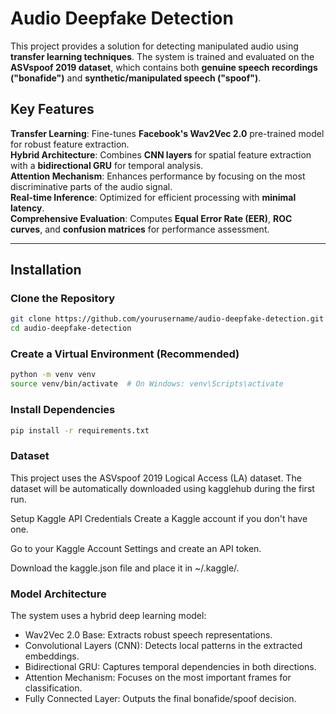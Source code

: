# Audio Deepfake Detection

This project provides a solution for detecting manipulated audio using **transfer learning techniques**. The system is trained and evaluated on the **ASVspoof 2019 dataset**, which contains both **genuine speech recordings ("bonafide")** and **synthetic/manipulated speech ("spoof")**.

## Key Features

**Transfer Learning**: Fine-tunes **Facebook's Wav2Vec 2.0** pre-trained model for robust feature extraction.  
**Hybrid Architecture**: Combines **CNN layers** for spatial feature extraction with a **bidirectional GRU** for temporal analysis.  
**Attention Mechanism**: Enhances performance by focusing on the most discriminative parts of the audio signal.  
**Real-time Inference**: Optimized for efficient processing with **minimal latency**.  
**Comprehensive Evaluation**: Computes **Equal Error Rate (EER)**, **ROC curves**, and **confusion matrices** for performance assessment.  

---

## Installation

### Clone the Repository

```bash
git clone https://github.com/yourusername/audio-deepfake-detection.git
cd audio-deepfake-detection
```

### Create a Virtual Environment (Recommended)
``` bash
python -m venv venv
source venv/bin/activate  # On Windows: venv\Scripts\activate
```

### Install Dependencies
```bash
pip install -r requirements.txt
```

### Dataset
This project uses the ASVspoof 2019 Logical Access (LA) dataset. The dataset will be automatically downloaded using kagglehub during the first run.

Setup Kaggle API Credentials
Create a Kaggle account if you don't have one.

Go to your Kaggle Account Settings and create an API token.

Download the kaggle.json file and place it in ~/.kaggle/.

### Model Architecture
The system uses a hybrid deep learning model:

- Wav2Vec 2.0 Base: Extracts robust speech representations.
- Convolutional Layers (CNN): Detects local patterns in the extracted embeddings.
- Bidirectional GRU: Captures temporal dependencies in both directions.
- Attention Mechanism: Focuses on the most important frames for classification.
- Fully Connected Layer: Outputs the final bonafide/spoof decision.

